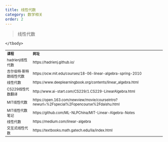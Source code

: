 ```yaml
---
title: 线性代数
category: 数学相关
order: 2
---
```


> 线性代数
<table width="1033" style="font-size: 0.8em;">
	<tbody>
		<tr>
			<td>
				<strong>
					课程
				</strong>
			</td>
			<td>
				<strong>
					网址
				</strong>
			</td>
		</tr>
		<tr>
			<td>
				hadrienj线性代数
			</td>
			<td>
				https://hadrienj.github.io/
			</td>
		</tr>
		<tr>
			<td>
				吉尔伯特·斯特朗线性代数
			</td>
			<td>
				https://ocw.mit.edu/courses/18-06-linear-algebra-spring-2010
			</td>
		</tr>
		<tr>
			<td>
				线性代数
			</td>
			<td>
				https://www.deeplearningbook.org/contents/linear_algebra.html
			</td>
		</tr>
		<tr>
			<td>
				CS229线性代数翻译
			</td>
			<td>
				http://www.ai-start.com/CS229/1.CS229-LinearAlgebra.html
			</td>
		</tr>
		<tr>
			<td>
				MIT线性代数
			</td>
			<td>
				https://open.163.com/newview/movie/courseintro?newurl=%2Fspecial%2Fopencourse%2Fdaishu.html
			</td>
		</tr>
		<tr>
			<td>
				MIT线性代数笔记
			</td>
			<td>
				https://github.com/ML-NLPChina/MIT-Linear-Algebra-Notes
			</td>
		</tr>
		<tr>
			<td>
				线性代数
			</td>
			<td>
				https://medium.com/linear-algebra
			</td>
		</tr>
		<tr>
			<td>
				交互式线性代数
			</td>
			<td>
				https://textbooks.math.gatech.edu/ila/index.html
			</td>
		</tr>
		
	</tbody>
</table>





